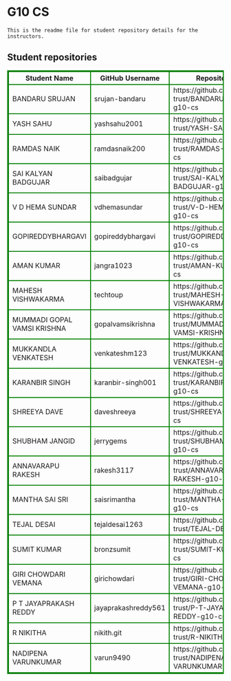# G10 CS
    This is the readme file for student repository details for the instructors.
## Student repositories 
<table style="border : 2px solid green; width:100%;">
<tr >
<th style="border : 2px solid green;">Student Name</th>
<th style="border : 2px solid green;">GitHub Username</th>
<th style="border : 2px solid green;">Repository link</th>
</tr>
<tr style="border : 2px solid green;">
<td style="border : 2px solid green;">BANDARU SRUJAN</td> 

<td style="border : 2px solid green;">srujan-bandaru</td> 

<td style="border : 2px solid green;">https://github.com/sure-trust/BANDARU-SRUJAN-g10-cs</td> 
</tr>

<tr style="border : 2px solid green;">
<td style="border : 2px solid green;">YASH SAHU</td> 

<td style="border : 2px solid green;">yashsahu2001</td> 

<td style="border : 2px solid green;">https://github.com/sure-trust/YASH-SAHU-g10-cs</td> 
</tr>

<tr style="border : 2px solid green;">
<td style="border : 2px solid green;">RAMDAS NAIK</td> 

<td style="border : 2px solid green;">ramdasnaik200</td> 

<td style="border : 2px solid green;">https://github.com/sure-trust/RAMDAS-NAIK-g10-cs</td> 
</tr>

<tr style="border : 2px solid green;">
<td style="border : 2px solid green;">SAI KALYAN BADGUJAR</td> 

<td style="border : 2px solid green;">saibadgujar</td> 

<td style="border : 2px solid green;">https://github.com/sure-trust/SAI-KALYAN-BADGUJAR-g10-cs</td> 
</tr>

<tr style="border : 2px solid green;">
<td style="border : 2px solid green;">V D HEMA SUNDAR</td> 

<td style="border : 2px solid green;">vdhemasundar</td> 

<td style="border : 2px solid green;">https://github.com/sure-trust/V-D-HEMA-SUNDAR-g10-cs</td> 
</tr>

<tr style="border : 2px solid green;">
<td style="border : 2px solid green;">GOPIREDDYBHARGAVI</td> 

<td style="border : 2px solid green;">gopireddybhargavi</td> 

<td style="border : 2px solid green;">https://github.com/sure-trust/GOPIREDDYBHARGAVI-g10-cs</td> 
</tr>

<tr style="border : 2px solid green;">
<td style="border : 2px solid green;">AMAN KUMAR</td> 

<td style="border : 2px solid green;">jangra1023</td> 

<td style="border : 2px solid green;">https://github.com/sure-trust/AMAN-KUMAR-g10-cs</td> 
</tr>

<tr style="border : 2px solid green;">
<td style="border : 2px solid green;">MAHESH VISHWAKARMA</td> 

<td style="border : 2px solid green;">techtoup</td> 

<td style="border : 2px solid green;">https://github.com/sure-trust/MAHESH-VISHWAKARMA-g10-cs</td> 
</tr>

<tr style="border : 2px solid green;">
<td style="border : 2px solid green;">MUMMADI GOPAL VAMSI KRISHNA</td> 

<td style="border : 2px solid green;">gopalvamsikrishna</td> 

<td style="border : 2px solid green;">https://github.com/sure-trust/MUMMADI-GOPAL-VAMSI-KRISHNA-g10-cs</td> 
</tr>

<tr style="border : 2px solid green;">
<td style="border : 2px solid green;">MUKKANDLA VENKATESH</td> 

<td style="border : 2px solid green;">venkateshm123</td> 

<td style="border : 2px solid green;">https://github.com/sure-trust/MUKKANDLA-VENKATESH-g10-cs</td> 
</tr>

<tr style="border : 2px solid green;">
<td style="border : 2px solid green;">KARANBIR SINGH</td> 

<td style="border : 2px solid green;">karanbir-singh001</td> 

<td style="border : 2px solid green;">https://github.com/sure-trust/KARANBIR-SINGH-g10-cs</td> 
</tr>

<tr style="border : 2px solid green;">
<td style="border : 2px solid green;">SHREEYA DAVE</td> 

<td style="border : 2px solid green;">daveshreeya</td> 

<td style="border : 2px solid green;">https://github.com/sure-trust/SHREEYA-DAVE-g10-cs</td> 
</tr>

<tr style="border : 2px solid green;">
<td style="border : 2px solid green;">SHUBHAM JANGID</td> 

<td style="border : 2px solid green;">jerrygems</td> 

<td style="border : 2px solid green;">https://github.com/sure-trust/SHUBHAM-JANGID-g10-cs</td> 
</tr>

<tr style="border : 2px solid green;">
<td style="border : 2px solid green;">ANNAVARAPU RAKESH</td> 

<td style="border : 2px solid green;">rakesh3117</td> 

<td style="border : 2px solid green;">https://github.com/sure-trust/ANNAVARAPU-RAKESH-g10-cs</td> 
</tr>

<tr style="border : 2px solid green;">
<td style="border : 2px solid green;">MANTHA SAI SRI</td> 

<td style="border : 2px solid green;">saisrimantha</td> 

<td style="border : 2px solid green;">https://github.com/sure-trust/MANTHA-SAI-SRI-g10-cs</td> 
</tr>

<tr style="border : 2px solid green;">
<td style="border : 2px solid green;">TEJAL DESAI</td> 

<td style="border : 2px solid green;">tejaldesai1263</td> 

<td style="border : 2px solid green;">https://github.com/sure-trust/TEJAL-DESAI-g10-cs</td> 
</tr>

<tr style="border : 2px solid green;">
<td style="border : 2px solid green;">SUMIT KUMAR</td> 

<td style="border : 2px solid green;">bronzsumit</td> 

<td style="border : 2px solid green;">https://github.com/sure-trust/SUMIT-KUMAR-g10-cs</td> 
</tr>

<tr style="border : 2px solid green;">
<td style="border : 2px solid green;">GIRI CHOWDARI VEMANA</td> 

<td style="border : 2px solid green;">girichowdari</td> 

<td style="border : 2px solid green;">https://github.com/sure-trust/GIRI-CHOWDARI-VEMANA-g10-cs</td> 
</tr>

<tr style="border : 2px solid green;">
<td style="border : 2px solid green;">P T JAYAPRAKASH REDDY</td> 

<td style="border : 2px solid green;">jayaprakashreddy561</td> 

<td style="border : 2px solid green;">https://github.com/sure-trust/P-T-JAYAPRAKASH-REDDY-g10-cs</td> 
</tr>

<tr style="border : 2px solid green;">
<td style="border : 2px solid green;">R NIKITHA</td> 

<td style="border : 2px solid green;">nikith.git</td> 

<td style="border : 2px solid green;">https://github.com/sure-trust/R-NIKITHA-g10-cs</td> 
</tr>

<tr style="border : 2px solid green;">
<td style="border : 2px solid green;">NADIPENA VARUNKUMAR</td> 

<td style="border : 2px solid green;">varun9490</td> 

<td style="border : 2px solid green;">https://github.com/sure-trust/NADIPENA-VARUNKUMAR-g10-cs</td> 
</tr>
